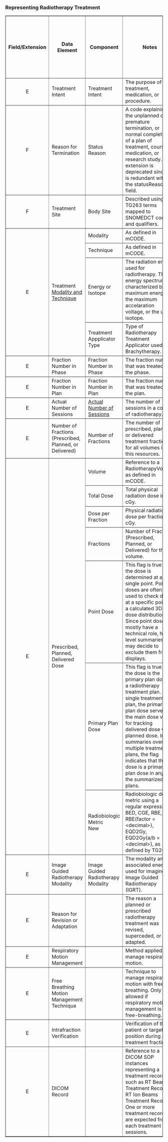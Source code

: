 ### Representing Radiotherapy Treatment

<body>
<table border="1">
<style>
    th.rotate {
        height: 140px; /* Adjust height as needed */
        white-space: nowrap;
    }
    th.rotate > div {
      transform: translate(130px, -60px) rotate(90deg); /* Adjust rotation angle and position */
        width: 10px; /* Adjust width as needed */
    }
    th.rotate > div > span {
        border-bottom: 1px solid #ccc;
        padding: 3px 1px; /* Adjust padding as needed */
    }

.stamp {
    position: relative;
    display: inline-block;
    padding: 3px 6px;
    color: white;
    background-color: red;
    font-size: 10px;
    font-weight: bold;
    text-transform: uppercase;
    border: 2px dashed white;
}

</style>
  <tr >
    <th rowspan="2" width="0.5%">Field/Extension</th>
    <th rowspan="2" width="3%">Data Element</th>
    <th rowspan="2" width="3%">Component</th>
    <th rowspan="2" width="10%">Notes</th>
    <th colspan="3" width="1%" style="text-align: center">Prescriptions</th>
    <th colspan="3" width="3%" style="text-align: center">Plans</th>
    <th colspan="4" width="4%" style="text-align: center">Performed Treatment</th>
  </tr>
  <tr style="height: 150px">
    <th class="rotate"><div><span>Course Prescription</span></div></th>
    <th class="rotate"><div><span>Phase Prescription</span></div></th>
    <th class="rotate"><div><span>Plan Prescription</span></div></th>
    <th class="rotate"><div><span>Planned Course</span></div></th>
    <th class="rotate"><div><span>Planned Phase</span></div></th>
    <th class="rotate"><div><span>Treatment Plan</span></div></th>
    <th class="rotate"><div><span>Course Summary</span></div></th>
    <th class="rotate"><div><span>Treated Phase</span></div></th>
    <th class="rotate"><div><span>Treated Plan</span></div></th>
    <th class="rotate"><div><span>Treated Fraction <div class="stamp">New</div></span></div></th>
  </tr>
  <tr>
    <td style="text-align: center">E</td>
    <td>Treatment Intent</td>
    <td>Treatment Intent</td>
    <td>The purpose of a treatment, medication, or procedure.</td>
    <td style="text-align: center">x</td>
    <td></td>
    <td></td>
    <td style="text-align: center">x</td>
    <td></td>
    <td></td>
    <td style="text-align: center">x</td>
    <td></td>
    <td></td>
    <td></td>
  </tr>
  <tr>
    <td style="text-align: center">F</td>
    <td>Reason for Termination</td>
    <td>Status Reason</td>
    <td>A code explaining the unplanned or premature termination, or normal completion, of a plan of treatment, course of medication, or research study. This extension is deprecated since it is redundant with the statusReason field.</td>
    <td></td>
    <td></td>
    <td></td>
    <td></td>
    <td></td>
    <td></td>
    <td style="text-align: center">x</td>
    <td></td>
    <td></td>
    <td></td>
  </tr>
  <tr>
    <td style="text-align: center">F</td>
    <td>Treatment Site</td>
    <td>Body Site</td>
    <td>Described using TG263 terms mapped to SNOMEDCT codes and qualifiers.</td>
    <td style="text-align: center">x</td>
    <td style="text-align: center">x</td>
    <td style="text-align: center">x</td>
    <td style="text-align: center">x</td>
    <td style="text-align: center">x</td>
    <td style="text-align: center">x</td>
    <td style="text-align: center">x</td>
    <td style="text-align: center">x</td>
    <td style="text-align: center">x</td>
    <td style="text-align: center">x</td>
  </tr>
  <tr>
    <td rowspan="4" style="text-align: center">E</td>
    <td rowspan="4">Treatment <a href="https://hl7.org/fhir/us/mcode/STU3/StructureDefinition-mcode-radiotherapy-modality-and-technique.html">Modality and Technique</a></td>
    <td>Modality</td>
    <td>As defined in mCODE.</td>
    <td style="text-align: center">x</td>
    <td style="text-align: center">x</td>
    <td style="text-align: center">x</td>
    <td style="text-align: center">x</td>
    <td style="text-align: center">x</td>
    <td style="text-align: center">x</td>
    <td style="text-align: center">x</td>
    <td style="text-align: center">x</td>
    <td style="text-align: center">x</td>
    <td style="text-align: center">x</td>
  </tr>
  <tr>
    <td>Technique</td>
    <td>As defined in mCODE.</td>
    <td style="text-align: center">x</td>
    <td style="text-align: center">x</td>
    <td style="text-align: center">x</td>
    <td style="text-align: center">x</td>
    <td style="text-align: center">x</td>
    <td style="text-align: center">x</td>
    <td style="text-align: center">x</td>
    <td style="text-align: center">x</td>
    <td style="text-align: center">x</td>
    <td style="text-align: center">x</td>
  </tr>
  <tr>
    <td>Energy or Isotope</td>
    <td>The radiation energy used for radiotherapy. The energy spectrum is characterized by the maximum energy, the maximum accelaration voltage, or the used isotope.</td>
    <td style="text-align: center">x</td>
    <td style="text-align: center">x</td>
    <td style="text-align: center">x</td>
    <td style="text-align: center">x</td>
    <td style="text-align: center">x</td>
    <td style="text-align: center">x</td>
    <td style="text-align: center">x</td>
    <td style="text-align: center">x</td>
    <td style="text-align: center">x</td>
    <td style="text-align: center">x</td>
  </tr>
  <tr>
    <td>Treatment Appplicator Type</td>
    <td>Type of Radiotherapy Treatment Applicator used in Brachytherapy.</td>
    <td style="text-align: center">x</td>
    <td style="text-align: center">x</td>
    <td style="text-align: center">x</td>
    <td style="text-align: center">x</td>
    <td style="text-align: center">x</td>
    <td style="text-align: center">x</td>
    <td style="text-align: center">x</td>
    <td style="text-align: center">x</td>
    <td style="text-align: center">x</td>
    <td style="text-align: center">x</td>
  </tr>


  <tr>
    <td style="text-align: center">E</td>
    <td>Fraction Number in Phase</td>
    <td>Fraction Number in Phase</td>
    <td>The fraction number that was treated in the phase.</td>
    <td style="text-align: center"> </td>
    <td style="text-align: center"> </td>
    <td style="text-align: center"> </td>
    <td style="text-align: center"> </td>
    <td style="text-align: center"> </td>
    <td style="text-align: center"> </td>
    <td style="text-align: center"> </td>
    <td style="text-align: center"> </td>
    <td style="text-align: center"> </td>
    <td style="text-align: center">x</td>
  </tr>
  <tr>
    <td style="text-align: center">E</td>
    <td>Fraction Number in Plan</td>
    <td>Fraction Number in Plan</td>
    <td>The fraction number that was treated in the plan.</td>
    <td style="text-align: center"> </td>
    <td style="text-align: center"> </td>
    <td style="text-align: center"> </td>
    <td style="text-align: center"> </td>
    <td style="text-align: center"> </td>
    <td style="text-align: center"> </td>
    <td style="text-align: center"> </td>
    <td style="text-align: center"> </td>
    <td style="text-align: center"> </td>
    <td style="text-align: center">x</td>
  </tr>
    <tr>
    <td style="text-align: center">E</td>
    <td>Actual Number of Sessions</td>
    <td>
    <a href="https://hl7.org/fhir/us/mcode/STU3/StructureDefinition-mcode-radiotherapy-sessions.html">Actual Number of Sessions</a>
    </td>
    <td>The number of sessions in a course of radiotherapy.</td>
    <td style="text-align: center"> </td>
    <td style="text-align: center"> </td>
    <td style="text-align: center"> </td>
    <td style="text-align: center"> </td>
    <td style="text-align: center"> </td>
    <td style="text-align: center"> </td>
    <td style="text-align: center">x</td>
    <td style="text-align: center"> </td>
    <td style="text-align: center"> </td>
    <td style="text-align: center"> </td>
  </tr>
    <tr>
    <td style="text-align: center">E</td>
    <td>Number of Fractions (Prescribed, Planned, or Delivered)</td>
    <td>Number of Fractions</td>
    <td>The number of prescribed, planned, or delivered treatment fractions for all volumes in this resources.</td>
    <td style="text-align: center"> </td>
    <td style="text-align: center">x</td>
    <td style="text-align: center">x</td>
    <td style="text-align: center"> </td>
    <td style="text-align: center">x</td>
    <td style="text-align: center">x</td>
    <td style="text-align: center"> </td>
    <td style="text-align: center">x</td>
    <td style="text-align: center">x</td>
    <td style="text-align: center"> </td>
  </tr>
  <tr>
    <td rowspan="7" style="text-align: center">E</td>
    <td rowspan="7">Prescribed, Planned, Delivered Dose</td>
    <td>Volume</td>
    <td>Reference to a RadiotherapyVolume as defined in mCODE.</td>
    <td style="text-align: center">x</td>
    <td style="text-align: center">x</td>
    <td style="text-align: center">x</td>
    <td style="text-align: center">x</td>
    <td style="text-align: center">x</td>
    <td style="text-align: center">x</td>
    <td style="text-align: center">x</td>
    <td style="text-align: center">x</td>
    <td style="text-align: center">x</td>
    <td style="text-align: center">x</td>
  </tr>
  <tr>
    <td>Total Dose</td>
    <td>Total physical radiation dose in cGy.</td>
    <td style="text-align: center">x</td>
    <td style="text-align: center">x</td>
    <td style="text-align: center">x</td>
    <td style="text-align: center">x</td>
    <td style="text-align: center">x</td>
    <td style="text-align: center">x</td>
    <td style="text-align: center">x</td>
    <td style="text-align: center">x</td>
    <td style="text-align: center">x</td>
    <td style="text-align: center">x</td>
  </tr>
  <tr>
    <td>Dose per Fraction</td>
    <td>Physical radiations dose per fraction in cGy.</td>
    <td></td>
    <td style="text-align: center">x</td>
    <td style="text-align: center">x</td>
    <td></td>
    <td style="text-align: center">x</td>
    <td style="text-align: center">x</td>
    <td></td>
    <td></td>
    <td></td>
    <td></td>
  </tr>
  <tr>
    <td>Fractions</td>
    <td>Number of Fractions (Prescribed, Planned, or Delivered) for this volume.</td>
    <td style="text-align: center">x</td>
    <td></td>
    <td></td>
    <td style="text-align: center">x</td>
    <td></td>
    <td></td>
    <td style="text-align: center">x</td>
    <td style="text-align: center"> </td>
    <td style="text-align: center"> </td>
    <td style="text-align: center"> </td>
  </tr>
<tr>
    <td>Point Dose</td>
    <td>This flag is true if the dose is determined at a single point. Point doses are often used to check dose at a specific point in a calculated 3D dose distribution. Since point doses mostly have a technical role, high-level summaries may decide to exclude them from displays.</td>
    <td></td>
    <td></td>
    <td></td>
    <td style="text-align: center">x</td>
    <td style="text-align: center">x</td>
    <td style="text-align: center">x</td>
    <td style="text-align: center">x</td>
    <td style="text-align: center">x</td>
    <td style="text-align: center">x</td>
    <td style="text-align: center">x</td>
  </tr>
<tr>
    <td>Primary Plan Dose</td>
    <td>This flag is true if the dose is the primary plan dose in a radiotherapy treatment plan. For a single treatment plan, the primary plan dose serves as the main dose value for tracking delivered dose vs. planned dose. In summaries over multiple treatment plans, the flag indicates that the dose is a primary plan dose in any of the summarized plans.</td>
    <td></td>
    <td></td>
    <td></td>
    <td style="text-align: center">x</td>
    <td style="text-align: center">x</td>
    <td style="text-align: center">x</td>
    <td style="text-align: center">x</td>
    <td style="text-align: center">x</td>
    <td style="text-align: center">x</td>
    <td style="text-align: center">x</td>
  </tr>
<tr>
    <td>Radiobiologic Metric <div class="stamp">New</div></td>
    <td>Radiobiologic dose metric using a regular expression: BED, CGE, RBE, RBE(factor = &lt;decimal&gt;), EQD2Gy, EQD2Gy(a/b = &lt;decimal&gt;), as defined by TG263.</td>
    <td style="text-align: center">x</td>
    <td style="text-align: center">x</td>
    <td style="text-align: center">x</td>
    <td style="text-align: center">x</td>
    <td style="text-align: center">x</td>
    <td style="text-align: center">x</td>
    <td style="text-align: center">x</td>
    <td style="text-align: center">x</td>
    <td style="text-align: center">x</td>
    <td style="text-align: center">x</td>
  </tr>
  <tr>
    <td style="text-align: center">E</td>
    <td>Image Guided Radiotherapy Modality</td>
    <td>Image Guided Radiotherapy Modality</td>
    <td>The modality and associated energy used for imaging in Image Guided Radiotherapy (IGRT).</td>
    <td style="text-align: center">x</td>
    <td style="text-align: center">x</td>
    <td style="text-align: center">x</td>
    <td style="text-align: center">x</td>
    <td style="text-align: center">x</td>
    <td style="text-align: center">x</td>
    <td style="text-align: center">x</td>
    <td style="text-align: center">x</td>
    <td style="text-align: center">x</td>
    <td style="text-align: center">x</td>
  </tr>
  <tr>
    <td style="text-align: center">E</td>
    <td>Reason for Revision or Adaptation</td>
    <td></td>
    <td>The reason a planned or prescribed radiotherapy treatment was revised, superceded, or adapted.</td>
    <td></td>
    <td style="text-align: center">x</td>
    <td style="text-align: center">x</td>
    <td></td>
    <td style="text-align: center">x</td>
    <td style="text-align: center">x</td>
    <td></td>
    <td style="text-align: center">x</td>
    <td style="text-align: center">x</td>
    <td></td>
  </tr>
  <tr>
    <td style="text-align: center">E</td>
    <td>Respiratory Motion Management</td>
    <td></td>
    <td>Method applied to manage respiratory motion.</td>
    <td style="text-align: center">x</td>
    <td style="text-align: center">x</td>
    <td style="text-align: center">x</td>
    <td style="text-align: center">x</td>
    <td style="text-align: center">x</td>
    <td style="text-align: center">x</td>
    <td style="text-align: center"> </td>
    <td style="text-align: center">x</td>
    <td style="text-align: center">x</td>
    <td style="text-align: center">x</td>
  </tr>
  <tr>
    <td style="text-align: center">E</td>
    <td>Free Breathing Motion Management Technique</td>
    <td></td>
    <td>Technique to manage respiratory motion with free-breathing. Only allowed if respiratory motion management is free-breathing.</td>
    <td style="text-align: center">x</td>
    <td style="text-align: center">x</td>
    <td style="text-align: center">x</td>
    <td style="text-align: center">x</td>
    <td style="text-align: center">x</td>
    <td style="text-align: center">x</td>
    <td style="text-align: center">x</td>
    <td style="text-align: center">x</td>
    <td style="text-align: center">x</td>
    <td style="text-align: center">x</td>
  </tr>
  <tr>
    <td style="text-align: center">E</td>
    <td>Intrafraction Verification</td>
    <td></td>
    <td>Verification of the patient or target position during a treatment fraction.</td>
    <td style="text-align: center">x</td>
    <td style="text-align: center">x</td>
    <td style="text-align: center">x</td>
    <td style="text-align: center">x</td>
    <td style="text-align: center">x</td>
    <td style="text-align: center">x</td>
    <td style="text-align: center">x</td>
    <td style="text-align: center">x</td>
    <td style="text-align: center">x</td>
    <td style="text-align: center">x</td>
  </tr>
  <tr>
    <td style="text-align: center">E</td>
    <td>DICOM Record</td>
    <td></td>
    <td>Reference to a DICOM SOP instances representing a treatment records such as RT Beams Treatment Record or RT Ion Beams Treatment Record. One or more treatment records are expected from each treatment sessions.</td>
    <td></td>
    <td></td>
    <td></td>
    <td></td>
    <td></td>
    <td style="text-align: center">x</td>
    <td></td>
    <td></td>
    <td style="text-align: center">x</td>
    <td style="text-align: center">x</td>
  </tr> 
</table>
